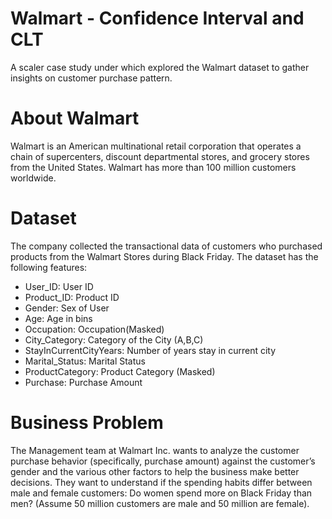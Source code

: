# Walmart - Confidence Interval and CLT
A scaler case study under which explored the Walmart dataset to gather insights on customer purchase pattern.

# About Walmart

Walmart is an American multinational retail corporation that operates a chain of supercenters, discount departmental stores, and grocery stores from the United States. Walmart has more than 100 million customers worldwide.

# Dataset 

The company collected the transactional data of customers who purchased products from the Walmart Stores during Black Friday. The dataset has the following features:

- User_ID:	User ID
- Product_ID:	Product ID
- Gender:	Sex of User
- Age:	Age in bins
- Occupation:	Occupation(Masked)
- City_Category:	Category of the City (A,B,C)
- StayInCurrentCityYears:	Number of years stay in current city
- Marital_Status:	Marital Status
- ProductCategory:	Product Category (Masked)
- Purchase:	Purchase Amount

# Business Problem

The Management team at Walmart Inc. wants to analyze the customer purchase behavior (specifically, purchase amount) against the customer’s gender and the various other factors to help the business make better decisions. They want to understand if the spending habits differ between male and female customers: Do women spend more on Black Friday than men? (Assume 50 million customers are male and 50 million are female).
